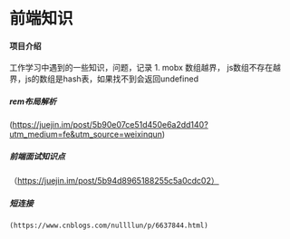 # 前端知识

#### 项目介绍
工作学习中遇到的一些知识，问题，记录
    1. mobx 数组越界， js数组不存在越界，js的数组是hash表，如果找不到会返回undefined

##### rem布局解析
 (https://juejin.im/post/5b90e07ce51d450e6a2dd140?utm_medium=fe&utm_source=weixinqun)
##### 前端面试知识点
   （https://juejin.im/post/5b94d8965188255c5a0cdc02）
##### 短连接
    (https://www.cnblogs.com/nullllun/p/6637844.html)
